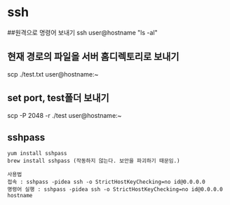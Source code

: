 # ssh

##원격으로 명령어 보내기
ssh user@hostname "ls -al"

## 현재 경로의 파일을 서버 홈디렉토리로 보내기
scp ./test.txt user@hostname:~

## set port, test폴더 보내기
scp -P 2048 -r ./test user@hostname:~

## sshpass
```
yum install sshpass
brew install sshpass (작동하지 않는다. 보안을 파괴하기 때문임.)
```
```
사용법
접속 : sshpass -pidea ssh -o StrictHostKeyChecking=no id@0.0.0.0
명령어 실행 : sshpass -pidea ssh -o StrictHostKeyChecking=no id@0.0.0.0 hostname
```
